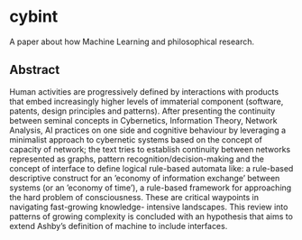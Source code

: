 # cybint
A paper about how Machine Learning and philosophical research. 

## Abstract
Human activities are progressively defined by interactions with products that
embed increasingly higher levels of immaterial component (software, patents, design
principles and patterns). After presenting the continuity between seminal concepts
in Cybernetics, Information Theory, Network Analysis, AI practices on one side
and cognitive behaviour by leveraging a minimalist approach to cybernetic systems
based on the concept of capacity of network; the text tries to establish continuity
between networks represented as graphs, pattern recognition/decision-making and
the concept of interface to define logical rule-based automata like: a rule-based
descriptive construct for an ’economy of information exchange’ between systems (or
an ’economy of time’), a rule-based framework for approaching the hard problem of
consciousness. These are critical waypoints in navigating fast-growing knowledge-
intensive landscapes. This review into patterns of growing complexity is concluded
with an hypothesis that aims to extend Ashby’s definition of machine to include
interfaces.
